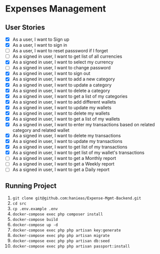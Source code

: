 # Expenses Management

## User Stories

- [x] As a user, I want to Sign up
- [x] As a user, I want to sign in
- [ ] As a user, I want to reset passsword if I forget
- [ ] As a signed in user, I want to get list of all currencies
- [x] As a signed in user, I want to select my currency
- [ ] As a signed in user, I want to change password
- [x] As a signed in user, I want to sign out
- [x] As a signed in user, I want to add a new category
- [x] As a signed in user, I want to update a category
- [x] As a signed in user, I want to delete a category
- [x] As a signed in user, I want to get a list of my categories
- [x] As a signed in user, I want to add different wallets
- [x] As a signed in user, I want to update my wallets
- [x] As a signed in user, I want to delete my wallets
- [x] As a signed in user, I want to get a list of my wallets
- [x] As a signed in user, I want to enter my transactions based on related category and related wallet
- [x] As a signed in user, I want to delete my transactions
- [x] As a signed in user, I want to update my transactions
- [x] As a signed in user, I want to get list of my transactions
- [x] As a signed in user, I want to get list of my wallet's transactions
- [ ] As a signed in user, I want to get a Monthly report
- [ ] As a signed in user, I want to get a Weekly report
- [ ] As a signed in user, I want to get a Daily report

## Running Project
1. ``` git clone git@github.com:hanieas/Expense-Mgmt-Backend.git ```
2. ``` cd src ```
3. ``` cp .env.example .env ```
4. ``` docker-compose exec php composer install ```
5. ``` docker-compose build ```
6. ``` docker-compose up -d ```
7. ``` docker-compose exec php php artisan key:generate ```
8. ``` docker-compose exec php php artisan migrate ```
9. ``` docker-compose exec php php artisan db:seed ```
10. ``` docker-compose exec php php artisan passport:install ```
